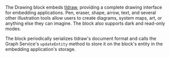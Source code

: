 The Drawing block embeds [tldraw](https://github.com/tldraw/tldraw), providing a complete drawing interface for embedding applications. Pen, eraser, shape, arrow, text, and several other illustration tools allow users to create diagrams, system maps, art, or anything else they can imagine. The block also supports dark and read-only modes.

The block periodically serializes tldraw's document format and calls the Graph Service's `updateEntity` method to store it on the block's entity in the embedding application's storage.
